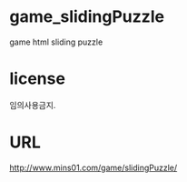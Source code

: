 # game_slidingPuzzle
game html sliding puzzle

# license
임의사용금지.

# URL
http://www.mins01.com/game/slidingPuzzle/
